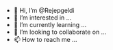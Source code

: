 - 👋 Hi, I’m @Rejepgeldi
- 👀 I’m interested in ...
- 🌱 I’m currently learning ...
- 💞️ I’m looking to collaborate on ...
- 📫 How to reach me ...

<!---
Rejepgeldi/Rejepgeldi is a ✨ special ✨ repository because its `README.md` (this file) appears on your GitHub profile.
You can click the Preview link to take a look at your changes.
--->
